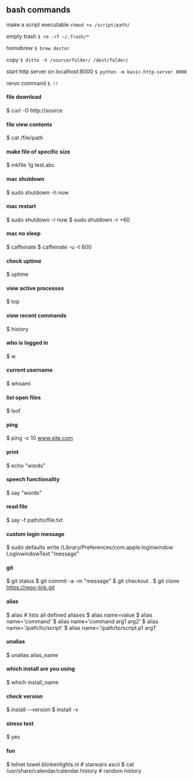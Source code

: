 ## bash commands

make a script executable
```chmod +x /script/path/```

empty trash
```$ rm -rf ~/.Trash/*```

homebrew
```$ brew doctor```

copy
```$ ditto -V /source/folder/ /dest/folder/```

start http server on localhost:8000
```$ python -m basic-http-server 8000```

rerun command
```$ !!```

#### file download
$ curl -O http://source

#### file view contents
$ cat /file/path

#### make file of specific size
$ mkfile 1g test.abc

#### mac shutdown
$ sudo shutdown -h now

#### mac restart
$ sudo shutdown -r now
$ sudo shutdown -r +60

#### mac no sleep
$ caffeinate
$ caffeinate -u -t 600

#### check uptime
$ uptime

#### view active processes
$ top

#### view recent commands
$ history

#### who is logged in
$ w

#### current username
$ whoami

#### list open files
$ lsof

#### ping
$ ping -c 10 www.site.com

#### print
$ echo "words"

#### speech functionality
$ say "words"

#### read file
$ say -f path/to/file.txt

#### custom login message
$ sudo defaults write /Library/Preferences/com.apple.loginwindow LoginwindowText "message"

#### git
$ git status
$ git commit -a -m "message"
$ git checkout .
$ git clone https://repo-link.git

#### alias
$ alias # lists all defined aliases
$ alias name=value
$ alias name='command'
$ alias name='command arg1 arg2'
$ alias name='/path/to/script'
$ alias name='/path/to/script.p1 arg1'

#### unalias
$ unalias alias_name

#### which install are you using
$ which install_name

#### check version
$ install --version
$ install -v

#### stress test
$ yes

#### fun
$ telnet towel.blinkenlights.nl # starwars ascii
$ cat /usr/share/calendar/calendar.history # random history


